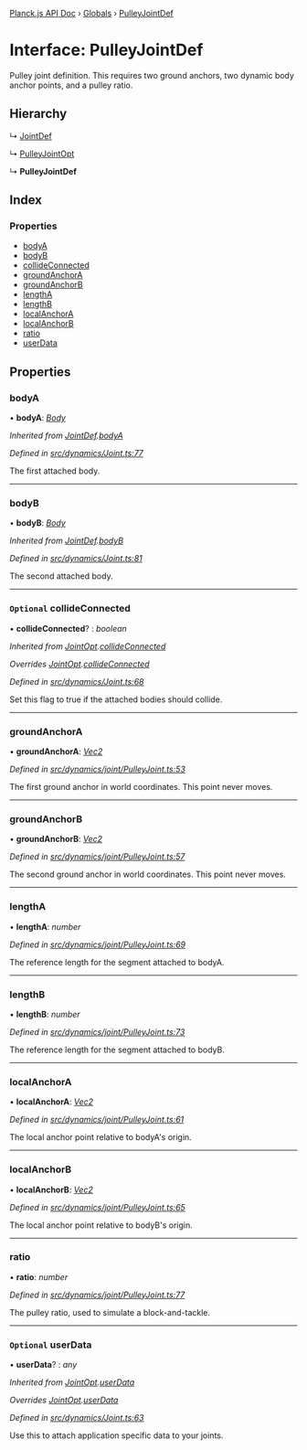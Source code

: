 [Planck.js API Doc](../README.md) › [Globals](../globals.md) › [PulleyJointDef](pulleyjointdef.md)

# Interface: PulleyJointDef

Pulley joint definition. This requires two ground anchors, two dynamic body
anchor points, and a pulley ratio.

## Hierarchy

  ↳ [JointDef](jointdef.md)

  ↳ [PulleyJointOpt](pulleyjointopt.md)

  ↳ **PulleyJointDef**

## Index

### Properties

* [bodyA](pulleyjointdef.md#bodya)
* [bodyB](pulleyjointdef.md#bodyb)
* [collideConnected](pulleyjointdef.md#optional-collideconnected)
* [groundAnchorA](pulleyjointdef.md#groundanchora)
* [groundAnchorB](pulleyjointdef.md#groundanchorb)
* [lengthA](pulleyjointdef.md#lengtha)
* [lengthB](pulleyjointdef.md#lengthb)
* [localAnchorA](pulleyjointdef.md#localanchora)
* [localAnchorB](pulleyjointdef.md#localanchorb)
* [ratio](pulleyjointdef.md#ratio)
* [userData](pulleyjointdef.md#optional-userdata)

## Properties

###  bodyA

• **bodyA**: *[Body](../classes/body.md)*

*Inherited from [JointDef](jointdef.md).[bodyA](jointdef.md#bodya)*

*Defined in [src/dynamics/Joint.ts:77](https://github.com/shakiba/planck.js/blob/b8c946c/src/dynamics/Joint.ts#L77)*

The first attached body.

___

###  bodyB

• **bodyB**: *[Body](../classes/body.md)*

*Inherited from [JointDef](jointdef.md).[bodyB](jointdef.md#bodyb)*

*Defined in [src/dynamics/Joint.ts:81](https://github.com/shakiba/planck.js/blob/b8c946c/src/dynamics/Joint.ts#L81)*

The second attached body.

___

### `Optional` collideConnected

• **collideConnected**? : *boolean*

*Inherited from [JointOpt](jointopt.md).[collideConnected](jointopt.md#optional-collideconnected)*

*Overrides [JointOpt](jointopt.md).[collideConnected](jointopt.md#optional-collideconnected)*

*Defined in [src/dynamics/Joint.ts:68](https://github.com/shakiba/planck.js/blob/b8c946c/src/dynamics/Joint.ts#L68)*

Set this flag to true if the attached bodies
should collide.

___

###  groundAnchorA

• **groundAnchorA**: *[Vec2](../classes/vec2.md)*

*Defined in [src/dynamics/joint/PulleyJoint.ts:53](https://github.com/shakiba/planck.js/blob/b8c946c/src/dynamics/joint/PulleyJoint.ts#L53)*

The first ground anchor in world coordinates. This point never moves.

___

###  groundAnchorB

• **groundAnchorB**: *[Vec2](../classes/vec2.md)*

*Defined in [src/dynamics/joint/PulleyJoint.ts:57](https://github.com/shakiba/planck.js/blob/b8c946c/src/dynamics/joint/PulleyJoint.ts#L57)*

The second ground anchor in world coordinates. This point never moves.

___

###  lengthA

• **lengthA**: *number*

*Defined in [src/dynamics/joint/PulleyJoint.ts:69](https://github.com/shakiba/planck.js/blob/b8c946c/src/dynamics/joint/PulleyJoint.ts#L69)*

The reference length for the segment attached to bodyA.

___

###  lengthB

• **lengthB**: *number*

*Defined in [src/dynamics/joint/PulleyJoint.ts:73](https://github.com/shakiba/planck.js/blob/b8c946c/src/dynamics/joint/PulleyJoint.ts#L73)*

The reference length for the segment attached to bodyB.

___

###  localAnchorA

• **localAnchorA**: *[Vec2](../classes/vec2.md)*

*Defined in [src/dynamics/joint/PulleyJoint.ts:61](https://github.com/shakiba/planck.js/blob/b8c946c/src/dynamics/joint/PulleyJoint.ts#L61)*

The local anchor point relative to bodyA's origin.

___

###  localAnchorB

• **localAnchorB**: *[Vec2](../classes/vec2.md)*

*Defined in [src/dynamics/joint/PulleyJoint.ts:65](https://github.com/shakiba/planck.js/blob/b8c946c/src/dynamics/joint/PulleyJoint.ts#L65)*

The local anchor point relative to bodyB's origin.

___

###  ratio

• **ratio**: *number*

*Defined in [src/dynamics/joint/PulleyJoint.ts:77](https://github.com/shakiba/planck.js/blob/b8c946c/src/dynamics/joint/PulleyJoint.ts#L77)*

The pulley ratio, used to simulate a block-and-tackle.

___

### `Optional` userData

• **userData**? : *any*

*Inherited from [JointOpt](jointopt.md).[userData](jointopt.md#optional-userdata)*

*Overrides [JointOpt](jointopt.md).[userData](jointopt.md#optional-userdata)*

*Defined in [src/dynamics/Joint.ts:63](https://github.com/shakiba/planck.js/blob/b8c946c/src/dynamics/Joint.ts#L63)*

Use this to attach application specific data to your joints.
